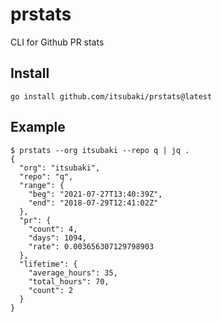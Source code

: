 # prstats
CLI for Github PR stats

## Install

```shell
go install github.com/itsubaki/prstats@latest
```

## Example

```
$ prstats --org itsubaki --repo q | jq .
{
  "org": "itsubaki",
  "repo": "q",
  "range": {
    "beg": "2021-07-27T13:40:39Z",
    "end": "2018-07-29T12:41:02Z"
  },
  "pr": {
    "count": 4,
    "days": 1094,
    "rate": 0.003656307129798903
  },
  "lifetime": {
    "average_hours": 35,
    "total_hours": 70,
    "count": 2
  }
}
```
